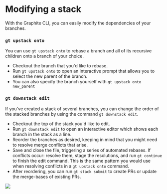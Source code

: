 # Modifying a stack

With the Graphite CLI, you can easily modify the dependencies of your branches.

### `gt upstack onto`

You can use `gt upstack onto` to rebase a branch and all of its recursive children onto a branch of your choice.

* Checkout the branch that you'd like to rebase.
* Run `gt upstack onto` to open an interactive prompt that allows you to select the new parent of the branch.
* You can also specify the branch yourself with `gt upstack onto new_parent`

### `gt downstack edit`

If you've created a stack of several branches, you can change the order of the stacked branches by using the command `gt downstack edit`.

* Checkout the top of the stack you'd like to edit.
* Run `gt downstack edit` to open an interactive editor which shows each branch in the stack as a line.
* Reorder the branches as desired, keeping in mind that you might need to resolve merge conflicts that arise.
* Save and close the file, triggering a series of automated rebases. If conflicts occur: resolve them, stage the resolutions, and run `gt continue` to finish the edit command. This is the same pattern you would use when resolving conflicts in a `gt upstack onto` command.
* After reordering, you can run `gt stack submit` to create PRs or update the merge-bases of existing PRs.

![](../../.gitbook/assets/downstack\_edit\_demo\_large.gif)
